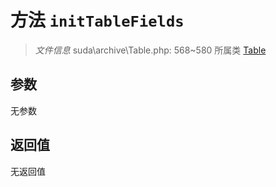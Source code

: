 # 方法 `initTableFields`

> *文件信息* suda\archive\Table.php: 568~580
> 所属类 [Table](../Table.md)




## 参数


无参数


## 返回值

无返回值
